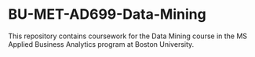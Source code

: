 # BU-MET-AD699-Data-Mining
This repository contains coursework for the Data Mining course in the MS Applied Business Analytics program at Boston University.
